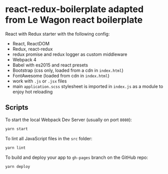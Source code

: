 # react-redux-boilerplate adapted from Le Wagon react boilerplate

React with Redux starter with the following config:

- React, ReactDOM
- Redux, react-redux
- redux promise and redux logger as custom middleware
- Webpack 4
- Babel with es2015 and react presets
- Bootstrap (css only, loaded from a cdn in `index.html`)
- FontAwesome (loaded from cdn in `index.html`)
- work with `.js` or `.jsx` files
- main `application.scss` stylesheet is imported in `index.js` as a module to enjoy hot reloading

## Scripts

To start the local Webpack Dev Server (usually on port `8080`):

```bash
yarn start
```

To lint all JavaScript files in the `src` folder:

```bash
yarn lint
```

To build and deploy your app to `gh-pages` branch on the GitHub repo:

```bash
yarn deploy
```
